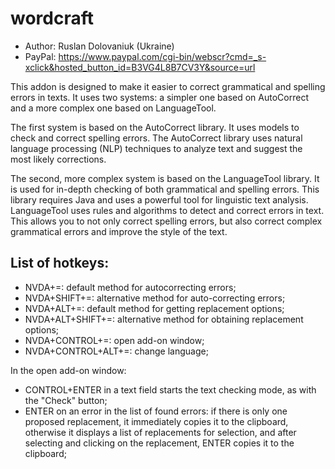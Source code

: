 # wordcraft

* Author: Ruslan Dolovaniuk (Ukraine)
* PayPal: https://www.paypal.com/cgi-bin/webscr?cmd=_s-xclick&hosted_button_id=B3VG4L8B7CV3Y&source=url


This addon is designed to make it easier to correct grammatical and spelling errors in texts.
It uses two systems: a simpler one based on AutoCorrect and a more complex one based on LanguageTool.

The first system is based on the AutoCorrect library.
It uses models to check and correct spelling errors. The AutoCorrect library uses natural language processing (NLP) techniques to analyze text and suggest the most likely corrections.

The second, more complex system is based on the LanguageTool library.
It is used for in-depth checking of both grammatical and spelling errors. This library requires Java and uses a powerful tool for linguistic text analysis.
LanguageTool uses rules and algorithms to detect and correct errors in text. This allows you to not only correct spelling errors, but also correct complex grammatical errors and improve the style of the text.

## List of hotkeys:
* NVDA+=: default method for autocorrecting errors;
* NVDA+SHIFT+=: alternative method for auto-correcting errors;
* NVDA+ALT+=: default method for getting replacement options;
* NVDA+ALT+SHIFT+=: alternative method for obtaining replacement options;
* NVDA+CONTROL+=: open add-on window;
* NVDA+CONTROL+ALT+=: change language;

In the open add-on window:
* CONTROL+ENTER in a text field starts the text checking mode, as with the "Check" button;
* ENTER on an error in the list of found errors: if there is only one proposed replacement, it immediately copies it to the clipboard, otherwise it displays a list of replacements for selection, and after selecting and clicking on the replacement, ENTER copies it to the clipboard;
